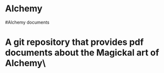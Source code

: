 # Alchemy
#Alchemy documents
#
#
# A git repository that provides pdf documents about the Magickal art of Alchemy\
#
